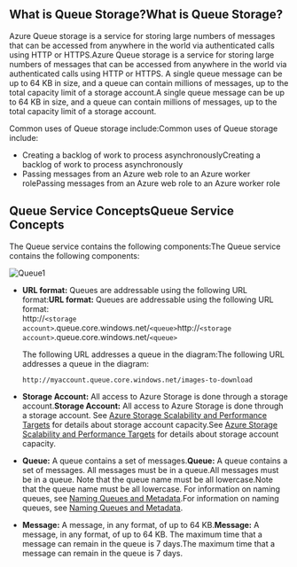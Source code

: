 ## <a name="what-is-queue-storage"></a><span data-ttu-id="1c1ea-101">What is Queue Storage?</span><span class="sxs-lookup"><span data-stu-id="1c1ea-101">What is Queue Storage?</span></span>
<span data-ttu-id="1c1ea-102">Azure Queue storage is a service for storing large numbers of messages that can be accessed from anywhere in the world via authenticated calls using HTTP or HTTPS.</span><span class="sxs-lookup"><span data-stu-id="1c1ea-102">Azure Queue storage is a service for storing large numbers of messages that can be accessed from anywhere in the world via authenticated calls using HTTP or HTTPS.</span></span> <span data-ttu-id="1c1ea-103">A single queue message can be up to 64 KB in size, and a queue can contain millions of messages, up to the total capacity limit of a storage account.</span><span class="sxs-lookup"><span data-stu-id="1c1ea-103">A single queue message can be up to 64 KB in size, and a queue can contain millions of messages, up to the total capacity limit of a storage account.</span></span>

<span data-ttu-id="1c1ea-104">Common uses of Queue storage include:</span><span class="sxs-lookup"><span data-stu-id="1c1ea-104">Common uses of Queue storage include:</span></span>

* <span data-ttu-id="1c1ea-105">Creating a backlog of work to process asynchronously</span><span class="sxs-lookup"><span data-stu-id="1c1ea-105">Creating a backlog of work to process asynchronously</span></span>
* <span data-ttu-id="1c1ea-106">Passing messages from an Azure web role to an Azure worker role</span><span class="sxs-lookup"><span data-stu-id="1c1ea-106">Passing messages from an Azure web role to an Azure worker role</span></span>

## <a name="queue-service-concepts"></a><span data-ttu-id="1c1ea-107">Queue Service Concepts</span><span class="sxs-lookup"><span data-stu-id="1c1ea-107">Queue Service Concepts</span></span>
<span data-ttu-id="1c1ea-108">The Queue service contains the following components:</span><span class="sxs-lookup"><span data-stu-id="1c1ea-108">The Queue service contains the following components:</span></span>

![Queue1](https://docstestmedia1.blob.core.windows.net/azure-media/includes/media/storage-queue-concepts-include/queue1.png)

* <span data-ttu-id="1c1ea-110">**URL format:** Queues are addressable using the following URL format:</span><span class="sxs-lookup"><span data-stu-id="1c1ea-110">**URL format:** Queues are addressable using the following URL format:</span></span>   
    <span data-ttu-id="1c1ea-111">http://`<storage account>`.queue.core.windows.net/`<queue>`</span><span class="sxs-lookup"><span data-stu-id="1c1ea-111">http://`<storage account>`.queue.core.windows.net/`<queue>`</span></span> 
  
    <span data-ttu-id="1c1ea-112">The following URL addresses a queue in the diagram:</span><span class="sxs-lookup"><span data-stu-id="1c1ea-112">The following URL addresses a queue in the diagram:</span></span>  
  
    `http://myaccount.queue.core.windows.net/images-to-download`

* <span data-ttu-id="1c1ea-113">**Storage Account:** All access to Azure Storage is done through a storage account.</span><span class="sxs-lookup"><span data-stu-id="1c1ea-113">**Storage Account:** All access to Azure Storage is done through a storage account.</span></span> <span data-ttu-id="1c1ea-114">See [Azure Storage Scalability and Performance Targets](../articles/storage/storage-scalability-targets.md) for details about storage account capacity.</span><span class="sxs-lookup"><span data-stu-id="1c1ea-114">See [Azure Storage Scalability and Performance Targets](../articles/storage/storage-scalability-targets.md) for details about storage account capacity.</span></span>
* <span data-ttu-id="1c1ea-115">**Queue:** A queue contains a set of messages.</span><span class="sxs-lookup"><span data-stu-id="1c1ea-115">**Queue:** A queue contains a set of messages.</span></span> <span data-ttu-id="1c1ea-116">All messages must be in a queue.</span><span class="sxs-lookup"><span data-stu-id="1c1ea-116">All messages must be in a queue.</span></span> <span data-ttu-id="1c1ea-117">Note that the queue name must be all lowercase.</span><span class="sxs-lookup"><span data-stu-id="1c1ea-117">Note that the queue name must be all lowercase.</span></span> <span data-ttu-id="1c1ea-118">For information on naming queues, see [Naming Queues and Metadata](https://msdn.microsoft.com/library/azure/dd179349.aspx).</span><span class="sxs-lookup"><span data-stu-id="1c1ea-118">For information on naming queues, see [Naming Queues and Metadata](https://msdn.microsoft.com/library/azure/dd179349.aspx).</span></span>
* <span data-ttu-id="1c1ea-119">**Message:** A message, in any format, of up to 64 KB.</span><span class="sxs-lookup"><span data-stu-id="1c1ea-119">**Message:** A message, in any format, of up to 64 KB.</span></span> <span data-ttu-id="1c1ea-120">The maximum time that a message can remain in the queue is 7 days.</span><span class="sxs-lookup"><span data-stu-id="1c1ea-120">The maximum time that a message can remain in the queue is 7 days.</span></span>


